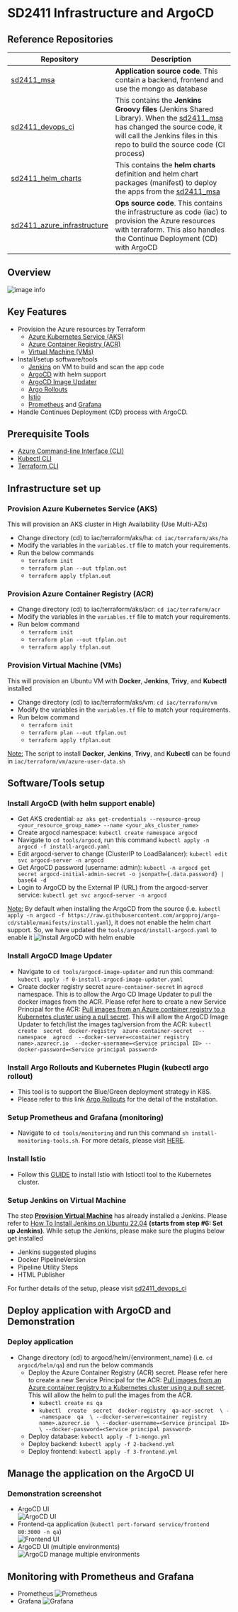 # SD2411 Infrastructure and ArgoCD
## Reference Repositories
| Repository | Description |
|--|--|
|[sd2411_msa](https://github.com/sieunhantanbao/sd2411_msa)|**Application source code**. This contain a backend, frontend and use the mongo as database|
|[sd2411_devops_ci](https://github.com/sieunhantanbao/sd2411-devops-ci)|This contains the **Jenkins Groovy files** (Jenkins Shared Library). When the [sd2411_msa](https://github.com/sieunhantanbao/sd2411_msa) has changed the source code, it will call the Jenkins files in this repo to build the source code (CI process)|
|[sd2411_helm_charts](https://github.com/sieunhantanbao/sd2411-helm-charts)|This contains the **helm charts** definition and helm chart packages (manifest) to deploy the apps from the [sd2411_msa](https://github.com/sieunhantanbao/sd2411_msa)|
|[sd2411_azure_infrastructure](https://github.com/sieunhantanbao/sd2411_azure_infrastructure)|**Ops source code**. This contains the infrastructure as code (iac) to provision the Azure resources with terraform. This also handles the Continue Deployment (CD) with ArgoCD|
## Overview
 ![image info](./images/architecture.png)
## Key Features
- Provision the Azure resources by Terraform
    - [Azure Kubernetes Service (AKS)](https://azure.microsoft.com/en-us/products/kubernetes-service)
    - [Azure Container Registry (ACR)](https://azure.microsoft.com/en-us/products/container-registry)
    - [Virtual Machine (VMs)](https://azure.microsoft.com/en-us/products/virtual-machines)
- Install/setup software/tools
    - [Jenkins](https://www.jenkins.io/) on VM to build and scan the app code
    - [ArgoCD](https://argo-cd.readthedocs.io/en/stable/) with helm support
    - [ArgoCD Image Updater](https://argocd-image-updater.readthedocs.io/en/stable/)
    - [Argo Rollouts](https://argo-rollouts.readthedocs.io/en/stable/)
    - [Istio](https://istio.io/) 
    - [Prometheus](https://prometheus.io/) and [Grafana](https://grafana.com/)
- Handle Continues Deployment (CD) process with ArgoCD.
## Prerequisite Tools
- [Azure Command-line Interface (CLI)](https://learn.microsoft.com/en-us/cli/azure/install-azure-cli)
- [Kubectl CLI](https://kubernetes.io/docs/tasks/tools/)
- [Terraform CLI](https://developer.hashicorp.com/terraform/tutorials/aws-get-started/install-cli)
## Infrastructure set up
### Provision Azure Kubernetes Service (AKS)
This will provision an AKS cluster in High Availability (Use Multi-AZs)
- Change directory (cd) to iac/terraform/aks/ha: `cd iac/terraform/aks/ha`
- Modify the variables in the `variables.tf` file to match your requirements.
- Run the below commands
	- `terraform init`
	- `terraform plan --out tfplan.out`
	- `terraform apply tfplan.out`
### Provision Azure Container Registry (ACR)
- Change directory (cd) to iac/terraform/aks/acr: `cd iac/terraform/acr`
- Modify the variables in the `variables.tf` file to match your requirements.
- Run below command
	- `terraform init`
	- `terraform plan --out tfplan.out`
	- `terraform apply tfplan.out`
### Provision Virtual Machine (VMs)
This will provision an Ubuntu VM with **Docker**, **Jenkins**, **Trivy**, and **Kubectl** installed
- Change directory (cd) to iac/terraform/aks/vm: `cd iac/terraform/vm`
- Modify the variables in the `variables.tf` file to match your requirements.
- Run below command
	- `terraform init`
	- `terraform plan --out tfplan.out`
	- `terraform apply tfplan.out`

<u>Note:</u> The script to install **Docker**, **Jenkins**, **Trivy**, and **Kubectl** can be found in 
`iac/terraform/vm/azure-user-data.sh`

## Software/Tools setup
### Install ArgoCD (with helm support enable)
- Get AKS credential: `az aks get-credentials --resource-group <your_resource_group_name> --name <your_aks_cluster_name>`
- Create argocd namespace: `kubectl create namespace argocd`
- Navigate to `cd tools/argocd`, run this command `kubectl apply -n argocd -f install-argocd.yaml`
- Edit argocd-server to change (ClusterIP to LoadBalancer): `kubectl edit svc argocd-server -n argocd`
- Get ArgoCD password (username: admin): `kubectl -n argocd get secret argocd-initial-admin-secret -o jsonpath={.data.password} | base64 -d`
- Login to ArgoCD by the External IP (URL) from the argocd-server service: `kubectl get svc argocd-server -n argocd`
  
<u>Note:</u> By default when installing the ArgoCD from the source (i.e. `kubectl apply -n argocd -f https://raw.githubusercontent.com/argoproj/argo-cd/stable/manifests/install.yaml`), it does not enable the helm chart support. So, we have updated the `tools/argocd/install-argocd.yaml` to enable it ![Install ArgoCD with helm enable](./images/install_argocd_helm_enable.png)

### Install ArgoCD Image Updater
- Navigate to `cd tools/argocd-image-updater` and run this command: `kubectl apply -f 0-install-argocd-image-updater.yaml`
- Create docker registry secret `azure-container-secret` in `agrocd` namespace. This is to allow the Argo CD Image Updater to pull the docker images from the ACR. Please refer here to create a new Service Principal for the ACR: [Pull images from an Azure container registry to a Kubernetes cluster using a pull secret](https://learn.microsoft.com/en-us/azure/container-registry/container-registry-auth-kubernetes). This will allow the ArgoCD Image Updater to fetch/list the images tag/version from the ACR: 
    `kubectl  create  secret  docker-registry  azure-container-secret 
    		--namespace  agrocd 
			--docker-server=<container registry name>.azurecr.io 
			--docker-username=<Service principal ID>
			--docker-password=<Service principal password>`
### Install Argo Rollouts and Kubernetes Plugin (kubectl argo rollout)
- This tool is to support the Blue/Green deployment strategy in K8S.
- Please refer to this link [Argo Rollouts](https://argo-rollouts.readthedocs.io/en/stable/installation/) for the detail of the installation.
### Setup Prometheus and Grafana (monitoring)
- Navigate to `cd tools/monitoring` and run this command `sh install-monitoring-tools.sh`. For more details, please visit [HERE](https://techcommunity.microsoft.com/t5/apps-on-azure-blog/using-azure-kubernetes-service-with-grafana-and-prometheus/ba-p/3020459).

### Install Istio
- Follow this [GUIDE](https://istio.io/latest/docs/setup/install/istioctl/) to install Istio with Istioctl tool to the Kubernetes cluster.


### Setup Jenkins on Virtual Machine
The step [**Provision Virtual Machine**](#provision-virtual-machine-vms) has already installed a Jenkins. Please refer to [How To Install Jenkins on Ubuntu 22.04](https://www.cherryservers.com/blog/how-to-install-jenkins-on-ubuntu-22-04) **(starts from step #6: Set up Jenkins)**. 
While setup the Jenkins, please make sure the plugins below get installed
- Jenkins suggested plugins
- Docker PipelineVersion
- Pipeline Utility Steps
- HTML Publisher

For further details of the setup, please visit [sd2411_devops_ci](https://github.com/sieunhantanbao/sd2411-devops-ci)

## Deploy application with ArgoCD and Demonstration
### Deploy application
- Change directory (cd) to argocd/helm/{environment_name} (i.e. `cd argocd/helm/qa`) and run the below commands
	- Deploy the Azure Container Registry (ACR) secret. Please refer here to create a new Service Principal for the ACR: [Pull images from an Azure container registry to a Kubernetes cluster using a pull secret](https://learn.microsoft.com/en-us/azure/container-registry/container-registry-auth-kubernetes). This will allow the helm to pull the images from the ACR.
		- `kubectl create ns qa`
		- `kubectl  create  secret  docker-registry  qa-acr-secret  \ --namespace  qa  \
--docker-server=<container registry name>.azurecr.io  \
--docker-username=<Service principal ID>  \
--docker-password=<Service principal password>`
	- Deploy database: `kubectl apply -f 1-mongo.yml`
	- Deploy backend: `kubectl apply -f 2-backend.yml`
	- Deploy frontend: `kubectl apply -f 3-frontend.yml`

## Manage the application on the ArgoCD UI
### Demonstration screenshot
- ArgoCD UI <br/> ![ArgoCD UI](./images/argocd_qa_apps.png)
- Frontend-qa application (`kubectl port-forward service/frontend 80:3000 -n qa`) <br/> ![Frontend UI](./images/frontend-qa1.png)
- ArgoCD UI (multiple environments) <br/> ![ArgoCD manage multiple environments](./images/argocd_qa_apps_multi_envs.png)

## Monitoring with Prometheus and Grafana
- Prometheus ![Prometheus](./images/prometheus.png)
- Grafana ![Grafana](./images/grafana.png)